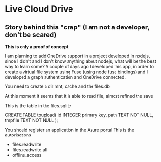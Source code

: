 # Live Cloud Drive
## Story behind this "crap" (I am not a developer, don't be scared)

**This is only a proof of concept**

I am planning to add OneDrive support in a project developed in nodejs, since I didn't and I don't know anything about nodejs, what will be the best way to learn some?
A couple of days ago I developed this app, in order to create a virtual file system using Fuse (using node fuse bindings) and I developed a graph authentication and OneDrive connected.


You need to create a dir mnt, cache and the files.db

At this moment it seems that it is able to read file, almost refined the save

This is the table in the files.sqlite

CREATE TABLE toupload(
        id INTEGER primary key,
        path TEXT NOT NULL,
        tmpfile TEXT NOT NULL
);

You should register an application in the Azure portal
This is the autorisations
- files.readwrite
- files.readwrite.all
- offline_access
